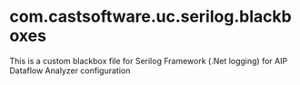 # com.castsoftware.uc.serilog.blackboxes
This is a custom blackbox file for Serilog Framework (.Net logging) for AIP Dataflow Analyzer configuration
